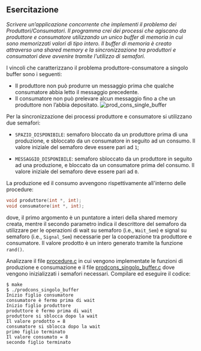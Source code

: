 ## Esercitazione
*Scrivere un’applicazione concorrente che implementi il problema dei Produttori/Consumatori.
Il programma crei dei processi che agiscano da produttore e consumatore utilizzando un unico buffer di memoria in cui sono memorizzati valori di tipo intero. Il buffer di memoria è creato attraverso una shared memory e la sincronizzazione tra produttori e consumatori deve avvenire tramite l'utilizzo di semafori.*

I vincoli che caratterizzano il problema produttore-consumatore a singolo buffer sono i seguenti:

- Il produttore non può produrre un messaggio prima che qualche consumatore abbia letto il messaggio precedente.
- Il consumatore non può prelevare alcun messaggio fino a che un produttore non l’abbia depositato.
![prod_cons_single_buffer](https://github.com/PacxeN/SistemiOperativi/assets/149240024/d3b98d8c-f792-4ee1-8646-ee9e11a1e036)

Per la sincronizzazione dei processi produttore e consumatore si utilizzano due semafori: 

- ``SPAZIO_DISPONIBILE``: semaforo bloccato da un produttore prima di una produzione, e sbloccato da un consumatore in seguito ad un consumo. Il valore iniziale del semaforo deve essere pari ad ``1``;

- ``MESSAGGIO_DISPONIBILE``: semaforo sbloccato da un produttore in seguito ad una produzione, e bloccato da un consumatore prima del consumo. Il valore iniziale del semaforo deve essere pari ad ``0``.

La produzione ed il consumo avvengono rispettivamente all'interno delle procedure:

```c
void produttore(int *, int);
void consumatore(int *, int);
```

dove, il primo argomento è un puntatore a interi della shared memory creata, mentre il secondo parametro indica il descrittore del semaforo da utilizzare per le operazioni di wait su semaforo (i.e., ``Wait_Sem``) e signal su semaforo (i.e., ``Signal_Sem``) necessarie per la cooperazione tra produttore e consumatore.
Il valore prodotto è un intero generato tramite la funzione ``rand()``.

Analizzare il file [procedure.c](procedure.c) in cui vengono implementate le funzioni di produzione e consumazione e il file [prodcons_singolo_buffer.c](prodcons_singolo_buffer.c) dove vengono inizializzati i semafori necessari.
Compilare ed eseguire il codice:

```console
$ make
$ ./prodcons_singolo_buffer
Inizio figlio consumatore
consumatore è fermo prima di wait
Inizio figlio produttore
produttore è fermo prima di wait
produttore si sblocca dopo la wait
Il valore prodotto = 8
consumatore si sblocca dopo la wait
primo figlio terminato
Il valore consumato = 8
secondo figlio terminato
```
